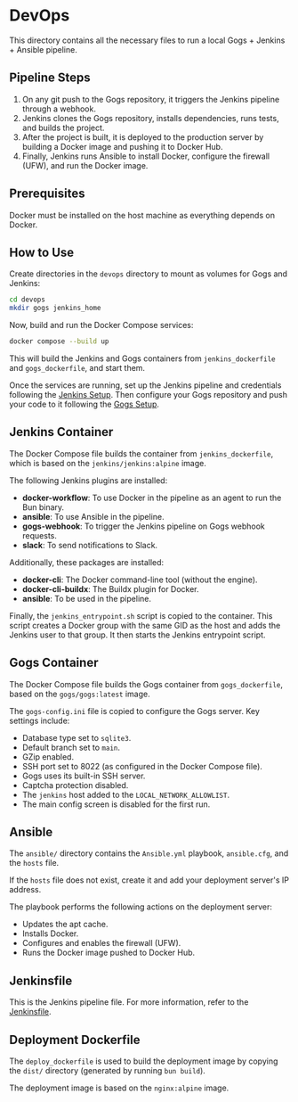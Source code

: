 # DevOps

This directory contains all the necessary files to run a local Gogs + Jenkins + Ansible pipeline.

## Pipeline Steps

1. On any git push to the Gogs repository, it triggers the Jenkins pipeline through a webhook.
2. Jenkins clones the Gogs repository, installs dependencies, runs tests, and builds the project.
3. After the project is built, it is deployed to the production server by building a Docker image and pushing it to Docker Hub.
4. Finally, Jenkins runs Ansible to install Docker, configure the firewall (UFW), and run the Docker image.

## Prerequisites

Docker must be installed on the host machine as everything depends on Docker.

## How to Use

Create directories in the `devops` directory to mount as volumes for Gogs and Jenkins:

```bash
cd devops
mkdir gogs jenkins_home
```

Now, build and run the Docker Compose services:

```bash
docker compose --build up
```

This will build the Jenkins and Gogs containers from `jenkins_dockerfile` and `gogs_dockerfile`, and start them.

Once the services are running, set up the Jenkins pipeline and credentials following the [Jenkins Setup](docs/jenkins_setup.md). Then configure your Gogs repository and push your code to it following the [Gogs Setup](docs/gogs_setup.md).

## Jenkins Container

The Docker Compose file builds the container from `jenkins_dockerfile`, which is based on the `jenkins/jenkins:alpine` image.

The following Jenkins plugins are installed:

- **docker-workflow**: To use Docker in the pipeline as an agent to run the Bun binary.
- **ansible**: To use Ansible in the pipeline.
- **gogs-webhook**: To trigger the Jenkins pipeline on Gogs webhook requests.
- **slack**: To send notifications to Slack.

Additionally, these packages are installed:

- **docker-cli**: The Docker command-line tool (without the engine).
- **docker-cli-buildx**: The Buildx plugin for Docker.
- **ansible**: To be used in the pipeline.

Finally, the `jenkins_entrypoint.sh` script is copied to the container. This script creates a Docker group with the same GID as the host and adds the Jenkins user to that group. It then starts the Jenkins entrypoint script.

## Gogs Container

The Docker Compose file builds the Gogs container from `gogs_dockerfile`, based on the `gogs/gogs:latest` image.

The `gogs-config.ini` file is copied to configure the Gogs server. Key settings include:

- Database type set to `sqlite3`.
- Default branch set to `main`.
- GZip enabled.
- SSH port set to 8022 (as configured in the Docker Compose file).
- Gogs uses its built-in SSH server.
- Captcha protection disabled.
- The `jenkins` host added to the `LOCAL_NETWORK_ALLOWLIST`.
- The main config screen is disabled for the first run.

## Ansible

The `ansible/` directory contains the `Ansible.yml` playbook, `ansible.cfg`, and the `hosts` file.

If the `hosts` file does not exist, create it and add your deployment server's IP address.

The playbook performs the following actions on the deployment server:

- Updates the apt cache.
- Installs Docker.
- Configures and enables the firewall (UFW).
- Runs the Docker image pushed to Docker Hub.

## Jenkinsfile

This is the Jenkins pipeline file. For more information, refer to the [Jenkinsfile](docs/jenkinsfile.md).

## Deployment Dockerfile

The `deploy_dockerfile` is used to build the deployment image by copying the `dist/` directory (generated by running `bun build`).

The deployment image is based on the `nginx:alpine` image.
